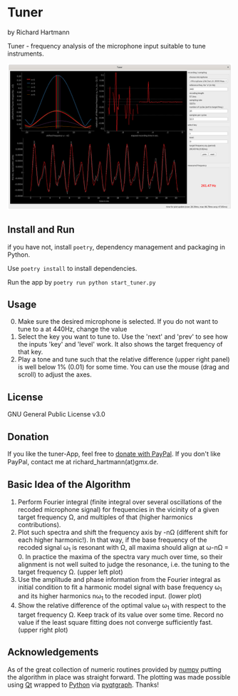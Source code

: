# Tuner
by Richard Hartmann

Tuner - frequency analysis of the microphone input suitable to tune instruments.

![image gui](doc/gui.png "tuner-App")

## Install and Run

if you have not, install `poetry`, dependency management and packaging in Python.  

Use `poetry install` to install dependencies.

Run the app by `poetry run python start_tuner.py`

## Usage

0) Make sure the desired microphone is selected.
   If you do not want to tune to a at 440Hz, change the value
1) Select the key you want to tune to. Use the 'next' and 'prev' to see how the
   inputs 'key' and 'level' work. It also shows the target frequency of that key.
2) Play a tone and tune such that the relative difference (upper right panel) 
   is well below 1% (0.01) for some time. 
   You can use the mouse (drag and scroll) to adjust the axes.

## License

GNU General Public License v3.0

## Donation

If you like the tuner-App, feel free to 
[donate with PayPal](https://www.paypal.com/donate/?hosted_button_id=E8LH2WMYGQCGG).
If you don't like PayPal, contact me at richard_hartmann(at)gmx.&#8574;&#8519;.


## Basic Idea of the Algorithm

1) Perform Fourier integral (finite integral over several oscillations 
   of the recoded microphone signal) for frequencies in the vicinity of a given
   target frequency &Omega;, and multiples of that (higher harmonics contributions).
2) Plot such spectra and shift the frequency axis by -n&Omega; 
   (different shift for each higher harmonic!).
   In that way, if the base frequency of the recoded signal &omega;<sub>1</sub> 
   is resonant with &Omega;, all maxima should align at &omega;-n&Omega; = 0.
   In practice the maxima of the spectra vary much over time, 
   so their alignment is not well suited to judge the resonance, 
   i.e. the tuning to the target frequency &Omega;.
   (upper left plot)
3) Use the amplitude and phase information from the Fourier integral as
   initial condition to fit a harmonic model signal with base frequency 
   &omega;<sub>1</sub> and its higher harmonics n&omega;<sub>1</sub> to the 
   recoded input. 
   (lower plot)
4) Show the relative difference of the optimal value &omega;<sub>1</sub> with 
   respect to the target frequency &Omega;.
   Keep track of its value over some time.
   Record no value if the least square fitting does not converge sufficiently fast.
   (upper right plot)

## Acknowledgements

As of the great collection of numeric routines provided by 
[numpy](https://numpy.org/) putting the algorithm in place was straight forward.
The plotting was made possible using [Qt](https://www.qt.io/) wrapped to 
[Python](https://www.python.org/) via [pyqtgraph](https://www.pyqtgraph.org/).
Thanks!